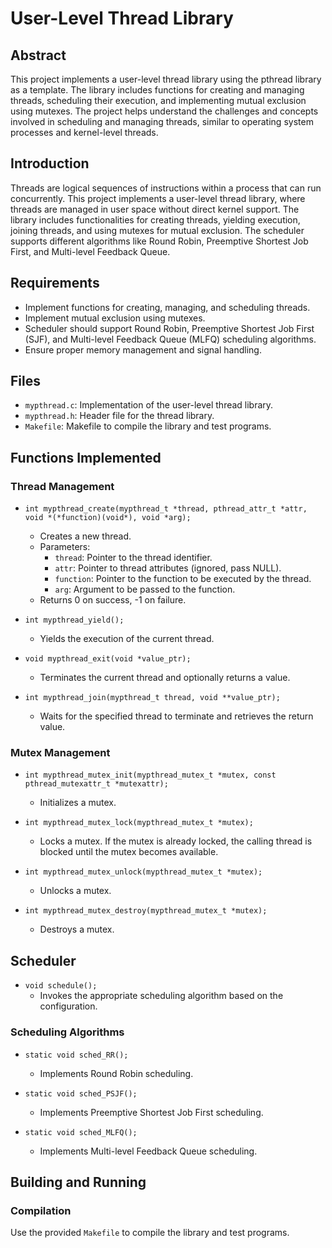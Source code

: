 # User-Level Thread Library

## Abstract

This project implements a user-level thread library using the pthread library as a template. The library includes functions for creating and managing threads, scheduling their execution, and implementing mutual exclusion using mutexes. The project helps understand the challenges and concepts involved in scheduling and managing threads, similar to operating system processes and kernel-level threads.

## Introduction

Threads are logical sequences of instructions within a process that can run concurrently. This project implements a user-level thread library, where threads are managed in user space without direct kernel support. The library includes functionalities for creating threads, yielding execution, joining threads, and using mutexes for mutual exclusion. The scheduler supports different algorithms like Round Robin, Preemptive Shortest Job First, and Multi-level Feedback Queue.

## Requirements

- Implement functions for creating, managing, and scheduling threads.
- Implement mutual exclusion using mutexes.
- Scheduler should support Round Robin, Preemptive Shortest Job First (SJF), and Multi-level Feedback Queue (MLFQ) scheduling algorithms.
- Ensure proper memory management and signal handling.

## Files

- `mypthread.c`: Implementation of the user-level thread library.
- `mypthread.h`: Header file for the thread library.
- `Makefile`: Makefile to compile the library and test programs.

## Functions Implemented

### Thread Management

- `int mypthread_create(mypthread_t *thread, pthread_attr_t *attr, void *(*function)(void*), void *arg);`
  - Creates a new thread.
  - Parameters:
    - `thread`: Pointer to the thread identifier.
    - `attr`: Pointer to thread attributes (ignored, pass NULL).
    - `function`: Pointer to the function to be executed by the thread.
    - `arg`: Argument to be passed to the function.
  - Returns 0 on success, -1 on failure.

- `int mypthread_yield();`
  - Yields the execution of the current thread.

- `void mypthread_exit(void *value_ptr);`
  - Terminates the current thread and optionally returns a value.

- `int mypthread_join(mypthread_t thread, void **value_ptr);`
  - Waits for the specified thread to terminate and retrieves the return value.

### Mutex Management

- `int mypthread_mutex_init(mypthread_mutex_t *mutex, const pthread_mutexattr_t *mutexattr);`
  - Initializes a mutex.

- `int mypthread_mutex_lock(mypthread_mutex_t *mutex);`
  - Locks a mutex. If the mutex is already locked, the calling thread is blocked until the mutex becomes available.

- `int mypthread_mutex_unlock(mypthread_mutex_t *mutex);`
  - Unlocks a mutex.

- `int mypthread_mutex_destroy(mypthread_mutex_t *mutex);`
  - Destroys a mutex.

## Scheduler

- `void schedule();`
  - Invokes the appropriate scheduling algorithm based on the configuration.

### Scheduling Algorithms

- `static void sched_RR();`
  - Implements Round Robin scheduling.

- `static void sched_PSJF();`
  - Implements Preemptive Shortest Job First scheduling.

- `static void sched_MLFQ();`
  - Implements Multi-level Feedback Queue scheduling.

## Building and Running

### Compilation

Use the provided `Makefile` to compile the library and test programs.
